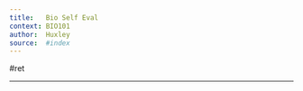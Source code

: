 ```yaml
---
title:   Bio Self Eval 
context: BIO101
author:  Huxley
source:  #index
---
```


#ret 

---
```















